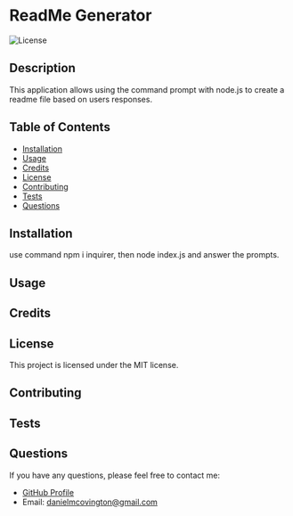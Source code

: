 # ReadMe Generator

![License](https://img.shields.io/badge/license-MIT-blue)

## Description

This application allows using the command prompt with node.js to create a readme file based on users responses.

## Table of Contents

- [Installation](#installation)
- [Usage](#usage)
- [Credits](#credits)
- [License](#license)
- [Contributing](#contributing)
- [Tests](#tests)
- [Questions](#questions)

## Installation

use command npm i inquirer, then node index.js and answer the prompts.

## Usage



## Credits




## License

This project is licensed under the MIT license.


## Contributing



## Tests



## Questions

If you have any questions, please feel free to contact me:

- [GitHub Profile](https://github.com/Daniel-Covington)
- Email: danielmcovington@gmail.com
